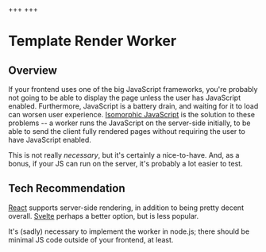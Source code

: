 +++
+++

# Template Render Worker

## Overview

If your frontend uses one of the big JavaScript frameworks, you're probably not going to be able to display the page unless the user has JavaScript enabled.
Furthermore, JavaScript is a battery drain, and waiting for it to load can worsen user experience.
[Isomorphic JavaScript](https://en.wikipedia.org/wiki/Isomorphic_JavaScript) is the solution to these problems -- a worker runs the JavaScript on the server-side initially, to be able to send the client fully rendered pages without requiring the user to have JavaScript enabled.

This is not really *necessary*, but it's certainly a nice-to-have.
And, as a bonus, if your JS can run on the server, it's probably a lot easier to test.

## Tech Recommendation

[React](https://reactjs.org/) supports server-side rendering, in addition to being pretty decent overall.
[Svelte](https://svelte.technology/) perhaps a better option, but is less popular.

It's (sadly) necessary to implement the worker in node.js; there should be minimal JS code outside of your frontend, at least.
